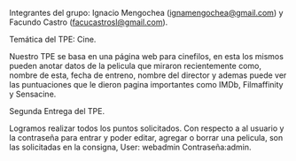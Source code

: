 Integrantes del grupo: Ignacio Mengochea (ignamengochea@gmail.com) y Facundo Castro (facucastrosl@gmail.com). 

Temática del TPE: Cine.

Nuestro TPE se basa en una página web para cinefilos, en esta los mismos pueden anotar datos de la pelicula que miraron recientemente como, nombre de esta, fecha de entreno, nombre del director y ademas puede ver las puntuaciones que le dieron pagina importantes como IMDb, Filmaffinity y Sensacine.

Segunda Entrega del TPE. 

Logramos realizar todos los puntos solicitados. Con respecto a al usuario y la contraseña para entrar y poder editar, agregar o borrar una pelicula, son las solicitadas en la consigna, User: webadmin Contraseña:admin. 
